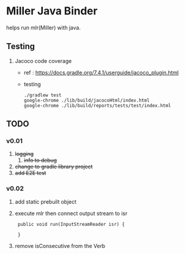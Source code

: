 # Miller Java Binder

helps run mlr(Miller) with java.

## Testing

1. Jacoco code coverage
	* ref : https://docs.gradle.org/7.4.1/userguide/jacoco_plugin.html
	* testing

		```
		./gradlew test
		google-chrome ./lib/build/jacocoHtml/index.html
		google-chrome ./lib/build/reports/tests/test/index.html
		```

## TODO

### v0.01

1. ~~logging~~
	1. ~~info to debug~~
1. ~~change to gradle library project~~
1. ~~add E2E test~~

### v0.02

1. add static prebuilt object
1. execute mlr then connect output stream to isr

		public void run(InputStreamReader isr) {

		}
1. remove isConsecutive from the Verb